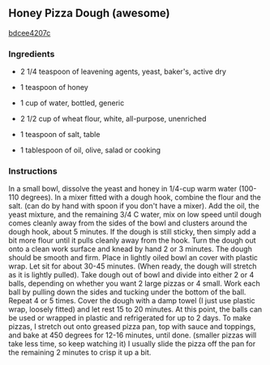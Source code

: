 ## Honey Pizza Dough (awesome)

[bdcee4207c](http://www.food.com/recipe/honey-pizza-dough-awesome-117941)

### Ingredients

 - 2 1/4 teaspoon of leavening agents, yeast, baker's, active dry

 - 1 teaspoon of honey

 - 1 cup of water, bottled, generic

 - 2 1/2 cup of wheat flour, white, all-purpose, unenriched

 - 1 teaspoon of salt, table

 - 1 tablespoon of oil, olive, salad or cooking

### Instructions

In a small bowl, dissolve the yeast and honey in 1/4-cup warm water (100-110 degrees). In a mixer fitted with a dough hook, combine the flour and the salt. (can do by hand with spoon if you don't have a mixer). Add the oil, the yeast mixture, and the remaining 3/4 C water, mix on low speed until dough comes cleanly away from the sides of the bowl and clusters around the dough hook, about 5 minutes. If the dough is still sticky, then simply add a bit more flour until it pulls cleanly away from the hook. Turn the dough out onto a clean work surface and knead by hand 2 or 3 minutes. The dough should be smooth and firm. Place in lightly oiled bowl an cover with plastic wrap. Let sit for about 30-45 minutes. (When ready, the dough will stretch as it is lightly pulled). Take dough out of bowl and divide into either 2 or 4 balls, depending on whether you want 2 large pizzas or 4 small. Work each ball by pulling down the sides and tucking under the bottom of the ball. Repeat 4 or 5 times. Cover the dough with a damp towel (I just use plastic wrap, loosely fitted) and let rest 15 to 20 minutes. At this point, the balls can be used or wrapped in plastic and refrigerated for up to 2 days. To make pizzas, I stretch out onto greased pizza pan, top with sauce and toppings, and bake at 450 degrees for 12-16 minutes, until done. (smaller pizzas will take less time, so keep watching it) I usually slide the pizza off the pan for the remaining 2 minutes to crisp it up a bit.
